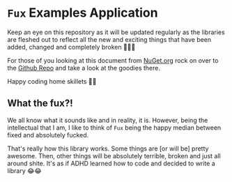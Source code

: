 # `Fux` Examples Application

Keep an eye on this repository as it will be updated regularly as the
libraries are fleshed out to reflect all the new and exciting things
that have been added, changed and completely broken :speak_no_evil::hear_no_evil::see_no_evil:

For those of you looking at this document from [NuGet.org](https://nuget.org/)
rock on over to the [Github Repo](https://github.com/bolvarak/aspnetcore-fux-examples)
and take a look at the goodies there.

Happy coding home skillets :metal::metal:

## What the fux?!
We all know what it sounds like and in reality, it is.  However, being
the intellectual that I am, I like to think of `Fux` being the happy
median between fixed and absolutely fucked.

That's really how this library works.  Some things are [or will be] 
pretty awesome.  Then, other things will be absolutely terrible, broken
and just all around shite.  It's as if ADHD learned how to code and
decided to write a library :joy::joy:


